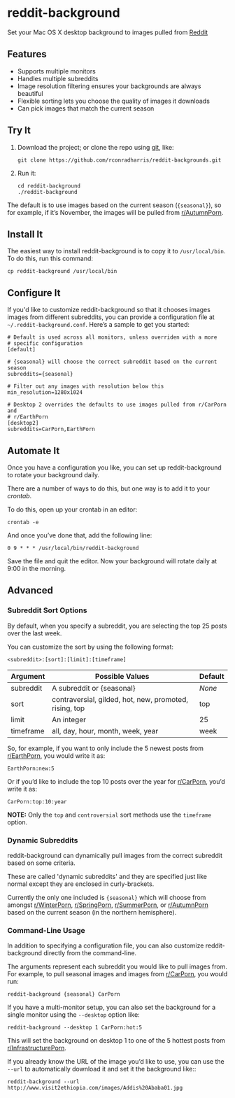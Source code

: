 reddit-background
=================

Set your Mac OS X desktop background to images pulled from [Reddit](https://reddit.com)

Features
--------

- Supports multiple monitors
- Handles multiple subreddits
- Image resolution filtering ensures your backgrounds are always beautiful
- Flexible sorting lets you choose the quality of images it downloads
- Can pick images that match the current season

Try It
------

1.  Download the project; or clone the repo using [git](http://git-scm.com/),
    like:

        git clone https://github.com/rconradharris/reddit-backgrounds.git

2.  Run it:

        cd reddit-background
        ./reddit-background

The default is to use images based on the current season (`{seasonal}`), so
for example, if it’s November, the images will be pulled from
    [r/AutumnPorn](https://reddit.com/r/AutumnPorn).

Install It
----------

The easiest way to install reddit-background is to copy it to
`/usr/local/bin`. To do this, run this command:

    cp reddit-background /usr/local/bin

Configure It
------------

If you'd like to customize reddit-background so that it chooses images images
from different subreddits, you can provide a configuration file at
`~/.reddit-background.conf`. Here’s a sample to get you started:

    # Default is used across all monitors, unless overriden with a more
    # specific configuration
    [default]

    # {seasonal} will choose the correct subreddit based on the current season
    subreddits={seasonal}

    # Filter out any images with resolution below this
    min_resolution=1280x1024

    # Desktop 2 overrides the defaults to use images pulled from r/CarPorn and
    # r/EarthPorn
    [desktop2]
    subreddits=CarPorn,EarthPorn

Automate It
-----------

Once you have a configuration you like, you can set up reddit-background to
rotate your background daily.

There are a number of ways to do this, but one way is to add it to your *crontab*.

To do this, open up your crontab in an editor:

    crontab -e

And once you’ve done that, add the following line:

    0 9 * * * /usr/local/bin/reddit-background

Save the file and quit the editor. Now your background will rotate daily at
9:00 in the morning.

Advanced
--------

### Subreddit Sort Options

By default, when you specify a subreddit, you are selecting the top 25 posts
over the last week.

You can customize the sort by using the following format:

    <subreddit>:[sort]:[limit]:[timeframe]

| Argument  | Possible Values                                        | Default |
|-----------|--------------------------------------------------------|---------|
| subreddit | A subreddit or {seasonal}                              | *None*  |
| sort      | contraversial, gilded, hot, new, promoted, rising, top | top     |
| limit     | An integer                                             | 25      |
| timeframe | all, day, hour, month, week, year                      | week    |

So, for example, if you want to only include the 5 newest posts from
[r/EarthPorn](https://reddit.com/r/EarthPorn), you would write it as:

    EarthPorn:new:5

Or if you’d like to include the top 10 posts over the year for
[r/CarPorn](https://reddit.com/r/CarPorn), you’d write it as:

    CarPorn:top:10:year

**NOTE:** Only the `top` and `controversial` sort methods use the `timeframe` option.

### Dynamic Subreddits

reddit-background can dynamically pull images from the correct subreddit based
on some criteria.

These are called 'dynamic subreddits' and they are specified just like normal
except they are enclosed in curly-brackets.

Currently the only one included is `{seasonal}` which will choose from amongst
[r/WinterPorn](https://reddit.com/r/WinterPorn),
[r/SpringPorn](https://reddit.com/r/SpringPorn),
[r/SummerPorn](https://reddit.com/r/SummerPorn), or
[r/AutumnPorn](https://reddit.com/r/AutumnPorn) based on the current season
(in the northern hemisphere).

### Command-Line Usage

In addition to specifying a configuration file, you can also customize
reddit-background directly from the command-line.

The arguments represent each subreddit you would like to pull images from. For
example, to pull seasonal images and images from
[r/CarPorn](https://reddit.com/r/CarPorn), you would run:

    reddit-background {seasonal} CarPorn

If you have a multi-monitor setup, you can also set the background for a
single monitor using the `--desktop` option like:

    reddit-background --desktop 1 CarPorn:hot:5

This will set the background on desktop 1 to one of the 5 hottest posts from
[r/InfrastructurePorn](https://reddit.com/r/InfrastructurePorn).

If you already know the URL of the image you’d like to use, you can use the
`--url` to automatically download it and set it the background like::

    reddit-background --url http://www.visit2ethiopia.com/images/Addis%20Ababa01.jpg
